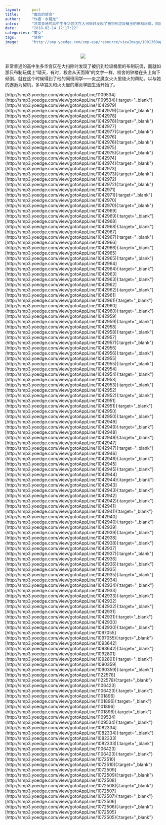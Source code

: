 ```yaml
---
layout:     post
title:      "魔女的使命"
author:     "作者：水薙龙"
intro:      "非常普通的高中生多华宫仄在大扫除时发现了被扔到垃圾桶里的布制玩偶，而就如那只布制玩偶上“晴天，有时，校舍从天而降”的文字一样，校舍的钟楼在头上向下倾倒，就在这个时候得到了他的同班同学——炎之魔女火火里绫火的帮助。以与她的邂逅为契机，多华宫仄和火火里的爆炎学园生活开始了。"
date:       "2018-02-14 12:17:22"
categories: "魔女"
tags:       "使命"
image:      "http://smp.yoedge.com/smp-app/resource/viewImage/1001360appline.png"
---
```

<div style="text-align: center">
<p><img src="http://smp.yoedge.com/smp-app/resource/viewImage/1001360appline.png"/></p>
</div>
<p class="post-meta">
<span>非常普通的高中生多华宫仄在大扫除时发现了被扔到垃圾桶里的布制玩偶，而就如那只布制玩偶上“晴天，有时，校舍从天而降”的文字一样，校舍的钟楼在头上向下倾倒，就在这个时候得到了他的同班同学——炎之魔女火火里绫火的帮助。以与她的邂逅为契机，多华宫仄和火火里的爆炎学园生活开始了。</span>
</p>
[http://smp3.yoedge.com/view/gotoAppLine/1109534](http://smp3.yoedge.com/view/gotoAppLine/1109534){:target="_blank"}
[http://smp3.yoedge.com/view/gotoAppLine/1042979](http://smp3.yoedge.com/view/gotoAppLine/1042979){:target="_blank"}
[http://smp3.yoedge.com/view/gotoAppLine/1042978](http://smp3.yoedge.com/view/gotoAppLine/1042978){:target="_blank"}
[http://smp3.yoedge.com/view/gotoAppLine/1042977](http://smp3.yoedge.com/view/gotoAppLine/1042977){:target="_blank"}
[http://smp3.yoedge.com/view/gotoAppLine/1042976](http://smp3.yoedge.com/view/gotoAppLine/1042976){:target="_blank"}
[http://smp3.yoedge.com/view/gotoAppLine/1042975](http://smp3.yoedge.com/view/gotoAppLine/1042975){:target="_blank"}
[http://smp3.yoedge.com/view/gotoAppLine/1042974](http://smp3.yoedge.com/view/gotoAppLine/1042974){:target="_blank"}
[http://smp3.yoedge.com/view/gotoAppLine/1042973](http://smp3.yoedge.com/view/gotoAppLine/1042973){:target="_blank"}
[http://smp3.yoedge.com/view/gotoAppLine/1042972](http://smp3.yoedge.com/view/gotoAppLine/1042972){:target="_blank"}
[http://smp3.yoedge.com/view/gotoAppLine/1042971](http://smp3.yoedge.com/view/gotoAppLine/1042971){:target="_blank"}
[http://smp3.yoedge.com/view/gotoAppLine/1042970](http://smp3.yoedge.com/view/gotoAppLine/1042970){:target="_blank"}
[http://smp3.yoedge.com/view/gotoAppLine/1042969](http://smp3.yoedge.com/view/gotoAppLine/1042969){:target="_blank"}
[http://smp3.yoedge.com/view/gotoAppLine/1042968](http://smp3.yoedge.com/view/gotoAppLine/1042968){:target="_blank"}
[http://smp3.yoedge.com/view/gotoAppLine/1042967](http://smp3.yoedge.com/view/gotoAppLine/1042967){:target="_blank"}
[http://smp3.yoedge.com/view/gotoAppLine/1042966](http://smp3.yoedge.com/view/gotoAppLine/1042966){:target="_blank"}
[http://smp3.yoedge.com/view/gotoAppLine/1042965](http://smp3.yoedge.com/view/gotoAppLine/1042965){:target="_blank"}
[http://smp3.yoedge.com/view/gotoAppLine/1042964](http://smp3.yoedge.com/view/gotoAppLine/1042964){:target="_blank"}
[http://smp3.yoedge.com/view/gotoAppLine/1042963](http://smp3.yoedge.com/view/gotoAppLine/1042963){:target="_blank"}
[http://smp3.yoedge.com/view/gotoAppLine/1042962](http://smp3.yoedge.com/view/gotoAppLine/1042962){:target="_blank"}
[http://smp3.yoedge.com/view/gotoAppLine/1042961](http://smp3.yoedge.com/view/gotoAppLine/1042961){:target="_blank"}
[http://smp3.yoedge.com/view/gotoAppLine/1042960](http://smp3.yoedge.com/view/gotoAppLine/1042960){:target="_blank"}
[http://smp3.yoedge.com/view/gotoAppLine/1042959](http://smp3.yoedge.com/view/gotoAppLine/1042959){:target="_blank"}
[http://smp3.yoedge.com/view/gotoAppLine/1042958](http://smp3.yoedge.com/view/gotoAppLine/1042958){:target="_blank"}
[http://smp3.yoedge.com/view/gotoAppLine/1042957](http://smp3.yoedge.com/view/gotoAppLine/1042957){:target="_blank"}
[http://smp3.yoedge.com/view/gotoAppLine/1042956](http://smp3.yoedge.com/view/gotoAppLine/1042956){:target="_blank"}
[http://smp3.yoedge.com/view/gotoAppLine/1042955](http://smp3.yoedge.com/view/gotoAppLine/1042955){:target="_blank"}
[http://smp3.yoedge.com/view/gotoAppLine/1042954](http://smp3.yoedge.com/view/gotoAppLine/1042954){:target="_blank"}
[http://smp3.yoedge.com/view/gotoAppLine/1042953](http://smp3.yoedge.com/view/gotoAppLine/1042953){:target="_blank"}
[http://smp3.yoedge.com/view/gotoAppLine/1042952](http://smp3.yoedge.com/view/gotoAppLine/1042952){:target="_blank"}
[http://smp3.yoedge.com/view/gotoAppLine/1042951](http://smp3.yoedge.com/view/gotoAppLine/1042951){:target="_blank"}
[http://smp3.yoedge.com/view/gotoAppLine/1042950](http://smp3.yoedge.com/view/gotoAppLine/1042950){:target="_blank"}
[http://smp3.yoedge.com/view/gotoAppLine/1042949](http://smp3.yoedge.com/view/gotoAppLine/1042949){:target="_blank"}
[http://smp3.yoedge.com/view/gotoAppLine/1042948](http://smp3.yoedge.com/view/gotoAppLine/1042948){:target="_blank"}
[http://smp3.yoedge.com/view/gotoAppLine/1042947](http://smp3.yoedge.com/view/gotoAppLine/1042947){:target="_blank"}
[http://smp3.yoedge.com/view/gotoAppLine/1042946](http://smp3.yoedge.com/view/gotoAppLine/1042946){:target="_blank"}
[http://smp3.yoedge.com/view/gotoAppLine/1042945](http://smp3.yoedge.com/view/gotoAppLine/1042945){:target="_blank"}
[http://smp3.yoedge.com/view/gotoAppLine/1042944](http://smp3.yoedge.com/view/gotoAppLine/1042944){:target="_blank"}
[http://smp3.yoedge.com/view/gotoAppLine/1042943](http://smp3.yoedge.com/view/gotoAppLine/1042943){:target="_blank"}
[http://smp3.yoedge.com/view/gotoAppLine/1042942](http://smp3.yoedge.com/view/gotoAppLine/1042942){:target="_blank"}
[http://smp3.yoedge.com/view/gotoAppLine/1042941](http://smp3.yoedge.com/view/gotoAppLine/1042941){:target="_blank"}
[http://smp3.yoedge.com/view/gotoAppLine/1042940](http://smp3.yoedge.com/view/gotoAppLine/1042940){:target="_blank"}
[http://smp3.yoedge.com/view/gotoAppLine/1042939](http://smp3.yoedge.com/view/gotoAppLine/1042939){:target="_blank"}
[http://smp3.yoedge.com/view/gotoAppLine/1042938](http://smp3.yoedge.com/view/gotoAppLine/1042938){:target="_blank"}
[http://smp3.yoedge.com/view/gotoAppLine/1042937](http://smp3.yoedge.com/view/gotoAppLine/1042937){:target="_blank"}
[http://smp3.yoedge.com/view/gotoAppLine/1042936](http://smp3.yoedge.com/view/gotoAppLine/1042936){:target="_blank"}
[http://smp3.yoedge.com/view/gotoAppLine/1042935](http://smp3.yoedge.com/view/gotoAppLine/1042935){:target="_blank"}
[http://smp3.yoedge.com/view/gotoAppLine/1042934](http://smp3.yoedge.com/view/gotoAppLine/1042934){:target="_blank"}
[http://smp3.yoedge.com/view/gotoAppLine/1042933](http://smp3.yoedge.com/view/gotoAppLine/1042933){:target="_blank"}
[http://smp3.yoedge.com/view/gotoAppLine/1042932](http://smp3.yoedge.com/view/gotoAppLine/1042932){:target="_blank"}
[http://smp3.yoedge.com/view/gotoAppLine/1042931](http://smp3.yoedge.com/view/gotoAppLine/1042931){:target="_blank"}
[http://smp3.yoedge.com/view/gotoAppLine/1042930](http://smp3.yoedge.com/view/gotoAppLine/1042930){:target="_blank"}
[http://smp3.yoedge.com/view/gotoAppLine/1097055](http://smp3.yoedge.com/view/gotoAppLine/1097055){:target="_blank"}
[http://smp3.yoedge.com/view/gotoAppLine/1093642](http://smp3.yoedge.com/view/gotoAppLine/1093642){:target="_blank"}
[http://smp3.yoedge.com/view/gotoAppLine/1092801](http://smp3.yoedge.com/view/gotoAppLine/1092801){:target="_blank"}
[http://smp3.yoedge.com/view/gotoAppLine/1090359](http://smp3.yoedge.com/view/gotoAppLine/1090359){:target="_blank"}
[http://smp3.yoedge.com/view/gotoAppLine/1122578](http://smp3.yoedge.com/view/gotoAppLine/1122578){:target="_blank"}
[http://smp3.yoedge.com/view/gotoAppLine/1106423](http://smp3.yoedge.com/view/gotoAppLine/1106423){:target="_blank"}
[http://smp3.yoedge.com/view/gotoAppLine/1101896](http://smp3.yoedge.com/view/gotoAppLine/1101896){:target="_blank"}
[http://smp3.yoedge.com/view/gotoAppLine/1101896](http://smp3.yoedge.com/view/gotoAppLine/1101896){:target="_blank"}
[http://smp3.yoedge.com/view/gotoAppLine/1109534](http://smp3.yoedge.com/view/gotoAppLine/1109534){:target="_blank"}
[http://smp3.yoedge.com/view/gotoAppLine/1082334](http://smp3.yoedge.com/view/gotoAppLine/1082334){:target="_blank"}
[http://smp3.yoedge.com/view/gotoAppLine/1082333](http://smp3.yoedge.com/view/gotoAppLine/1082333){:target="_blank"}
[http://smp3.yoedge.com/view/gotoAppLine/1106423](http://smp3.yoedge.com/view/gotoAppLine/1106423){:target="_blank"}
[http://smp3.yoedge.com/view/gotoAppLine/1072510](http://smp3.yoedge.com/view/gotoAppLine/1072510){:target="_blank"}
[http://smp3.yoedge.com/view/gotoAppLine/1072509](http://smp3.yoedge.com/view/gotoAppLine/1072509){:target="_blank"}
[http://smp3.yoedge.com/view/gotoAppLine/1072508](http://smp3.yoedge.com/view/gotoAppLine/1072508){:target="_blank"}
[http://smp3.yoedge.com/view/gotoAppLine/1072507](http://smp3.yoedge.com/view/gotoAppLine/1072507){:target="_blank"}
[http://smp3.yoedge.com/view/gotoAppLine/1072506](http://smp3.yoedge.com/view/gotoAppLine/1072506){:target="_blank"}
[http://smp3.yoedge.com/view/gotoAppLine/1072505](http://smp3.yoedge.com/view/gotoAppLine/1072505){:target="_blank"}


